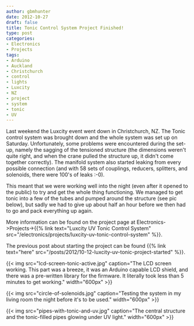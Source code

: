 ```yaml
---
author: gbmhunter
date: 2012-10-27
draft: false
title: Tonic Control System Project Finished!
type: post
categories:
- Electronics
- Projects
tags:
- Arduino
- Auckland
- Christchurch
- control
- lights
- Luxcity
- NZ
- project
- system
- tonic
- UV
---
```


Last weekend the Luxcity event went down in Christchurch, NZ. The Tonic control system was brought down and the whole system was set up on Saturday. Unfortunately, some problems were encountered during the set-up, namely the sagging of the tensioned structure (the dimensions weren't quite right, and when the crane pulled the structure up, it didn't come together correctly). The manifold system also started leaking from every possible connection (and with 58 sets of couplings, reducers, splitters, and solenoids, there were 100's of leaks :-0).

This meant that we were working well into the night (even after it opened to the public) to try and get the whole thing functioning. We managed to get tonic into a few of the tubes and pumped around the structure (see pic below), but sadly we had to give up about half an hour before we then had to go and pack everything up again.

More information can be found on the project page at Electronics->Projects->{{% link text="Luxcity UV Tonic Control System" src="/electronics/projects/luxcity-uv-tonic-control-system" %}}.

The previous post about starting the project can be found {{% link text="here" src="/posts/2012/10-12-luxcity-uv-tonic-project-started" %}}.

{{< img src="lcd-screen-tonic-active.jpg" caption="The LCD screen working. This part was a breeze, it was an Arduino capable LCD shield, and there was a pre-written library for the firmware. It literally took less than 5 minutes to get working."  width="600px" >}}

{{< img src="circle-of-solenoids.jpg" caption="Testing the system in my living room the night before it's to be used."  width="600px" >}}

{{< img src="pipes-with-tonic-and-uv.jpg" caption="The central structure and the tonic-filled pipes glowing under UV light."  width="600px" >}}
